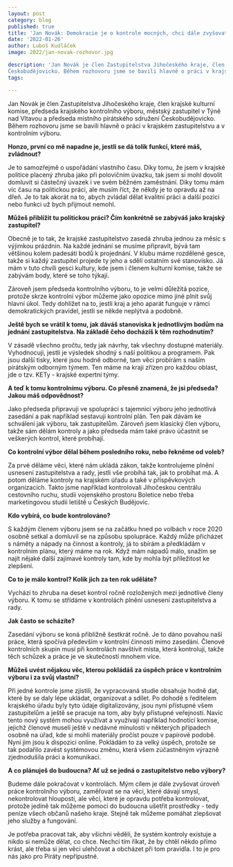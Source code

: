 ```yaml
---
layout: post
category: blog
published: true
title: 'Jan Novák: Demokracie je o kontrole mocných, chci dále zvyšovat úroveň práce krajského kontrolního výboru'
date: '2022-01-26'
author: Luboš Kudláček
image: 2022/jan-novak-rozhovor.jpg

description: 'Jan Novák je člen Zastupitelstva Jihočeského kraje, člen krajské kulturní komise, předseda krajského kontrolního výboru, městský zastupitel v Týně nad Vltavou a předseda místního pirátského sdružení 
Českobudějovicko. Během rozhovoru jsme se bavili hlavně o práci v krajském zastupitelstvu a v kontrolním výboru.'
tags:

---
```

Jan Novák je člen Zastupitelstva Jihočeského kraje, člen krajské kulturní komise, předseda krajského kontrolního výboru, městský zastupitel v Týně nad Vltavou a předseda místního pirátského sdružení Českobudějovicko. Během rozhovoru jsme se bavili hlavně o práci v krajském zastupitelstvu a v kontrolním výboru.

**Honzo, první co mě napadne je, jestli se dá tolik funkcí, které máš, zvládnout?**

Je to samozřejmě o uspořádání vlastního času. Díky tomu, že jsem v krajské politice placený zhruba jako při polovičním úvazku, tak jsem si mohl dovolit domluvit si částečný úvazek i ve svém běžném zaměstnání. Díky tomu mám víc času na politickou práci, ale musím říct, že někdy je to opravdu až na dřeň. Je to tak akorát na to, abych zvládal dělat kvalitní práci a další pozici nebo funkci už bych přijmout nemohl.

**Můžeš přiblížit tu politickou práci? Čím konkrétně se zabýváš jako krajský zastupitel?** 

Obecně je to tak, že krajské zastupitelstvo zasedá zhruba jednou za měsíc s výjimkou prázdnin. Na každé jednání se musíme připravit, bývá tam většinou kolem padesáti bodů k projednání. V klubu máme rozdělené gesce, takže si každý zastupitel projede ty jeho a sdělí ostatním své stanovisko. Já mám v tuto chvíli gesci kultury, kde jsem i členem kulturní komise, takže se zabývám body, které se toho týkají. 

Zároveň jsem předseda kontrolního výboru, to je velmi důležitá pozice, protože skrze kontrolní výbor můžeme jako opozice mimo jiné plnit svůj hlavní úkol. Tedy dohlížet na to, jestli kraj a jeho aparát funguje v rámci demokratických pravidel, jestli se někde neplýtvá a podobně.

**Ještě bych se vrátil k tomu, jak dáváš stanoviska k jednotlivým bodům na jednání zastupitelstva. Na základě čeho docházíš k těm rozhodnutím?**

V zásadě všechno pročtu, tedy jak návrhy, tak všechny dostupné materiály. Vyhodnocuji, jestli je výsledek shodný s naší politikou a programem. Pak jsou další tisky, které jsou hodně odborné, tam věci probírám s naším pirátským odborným týmem. Ten máme na kraji zřízen pro každou oblast, jde o tzv. KETy - krajské expertní týmy.

**A teď k tomu kontrolnímu výboru. Co přesně znamená, že jsi předseda? Jakou máš odpovědnost?**

Jako předseda připravuji ve spolupráci s tajemnicí výboru jeho jednotlivá zasedání a pak například sestavuji kontrolní plán. Ten pak dávám ke schválení jak výboru, tak zastupitelům. Zároveň jsem klasický člen výboru, takže sám dělám kontroly a jako předseda mám také právo účastnit se veškerých kontrol, které probíhají.

**Co kontrolní výbor dělal během posledního roku, nebo řekněme od voleb?** 

Za prvé děláme věci, které nám ukládá zákon, takže kontrolujeme plnění usnesení zastupitelstva a rady, jestli vše probíhá tak, jak to probíhat má. A potom děláme kontroly na krajském úřadu a také v příspěvkových organizacích. Takto jsme například kontrolovali Jihočeskou centrálu cestovního ruchu, studii vojenského prostoru Boletice nebo třeba marketingovou studii letiště u Českých Budějovic.

**Kdo vybírá, co bude kontrolováno?**

S každým členem výboru jsem se na začátku hned po volbách v roce 2020 osobně setkal a domluvil se na způsobu spolupráce. Každý může přicházet s náměty a nápady na činnost a kontroly, já to sbírám a předkládám v kontrolním plánu, který máme na rok. Když mám nápadů málo, snažím se najít nějaké další zajímavé kontroly tam, kde by mohla být příležitost ke zlepšení.

**Co to je málo kontrol? Kolik jich za ten rok uděláte?**

Vychází to zhruba na deset kontrol ročně rozložených mezi jednotlivé členy výboru. K tomu se střídáme v kontrolách plnění usnesení zastupitelstva a rady.

**Jak často se scházíte?**

Zasedání výboru se koná přibližně šestkrát ročně. Je to dáno povahou naší práce, která spočívá především v kontrolní činnosti mimo zasedání. Členové kontrolních skupin musí při kontrolách navštívit místa, která kontrolují, takže těch schůzek a práce je ve skutečnosti mnohem více. 

**Můžeš uvést nějakou věc, kterou pokládáš za úspěch práce v kontrolním výboru i za svůj vlastní?**

Při jedné kontrole jsme zjistili, že vypracovaná studie obsahuje hodně dat, které by se daly lépe ukládat, organizovat a sdílet. Po dohodě s ředitelem krajského úřadu byly tyto údaje digitalizovány, jsou nyní přístupné všem zastupitelům a ještě se pracuje na tom, aby byly přístupné veřejnosti. Navíc tento nový systém mohou využívat a využívají například hodnotící komise, jejichž členové museli ještě v nedávné minulosti v některých případech osobně na úřad, kde si mohli materiály pročíst pouze v papírové podobě. Nyní jim jsou k dispozici online. Pokládám to za velký úspěch, protože se tak podařilo zavést systémovou změnu, která všem zúčastněným výrazně zjednodušila práci a komunikaci. 

**A co plánuješ do budoucna? Ať už se jedná o zastupitelstvo nebo výbory?**

Budeme dále pokračovat v kontrolách. Mým cílem je dále zvyšovat úroveň práce kontrolního výboru, zaměřovat se na věci, které dávají smysl, nekontrolovat hlouposti, ale věci, které je opravdu potřeba kontrolovat, protože jedině tak můžeme pomoci do budoucna ušetřit prostředky - tedy peníze všech občanů našeho kraje. Stejně tak můžeme pomáhat zlepšovat jeho služby a fungování.

Je potřeba pracovat tak, aby všichni věděli, že systém kontroly existuje a nikdo si nemůže dělat, co chce. Nechci tím říkat, že by chtěl někdo přímo krást, ale třeba si jen věci ulehčovat a obcházet při tom pravidla. I to je pro nás jako pro Piráty nepřípustné.